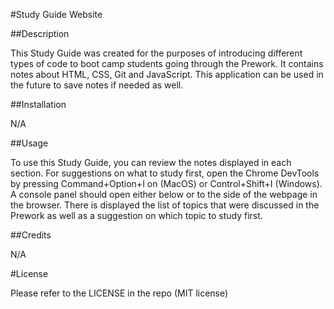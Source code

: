 #Study Guide Website

##Description

This Study Guide was created for the purposes of introducing different types of code to boot camp students going through the Prework. It contains notes about HTML, CSS, Git and JavaScript. This application can be used in the future to save notes if needed as well.

##Installation

N/A

##Usage

To use this Study Guide, you can review the notes displayed in each section. For suggestions on what to study first, open the Chrome DevTools by pressing Command+Option+I on (MacOS) or Control+Shift+I (Windows). A console panel should open either below or to the side of the webpage in the browser. There is displayed the list of topics that were discussed in the Prework as well as a suggestion on which topic to study first.

##Credits

N/A

#License

Please refer to the LICENSE in the repo (MIT license)